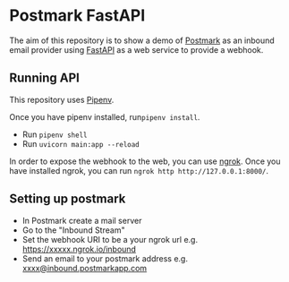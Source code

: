 # Postmark FastAPI

The aim of this repository is to show a demo of [Postmark](https://postmarkapp.com/) as an inbound email provider using [FastAPI](https://fastapi.tiangolo.com/) as a web service to provide a webhook.

## Running API

This repository uses [Pipenv](https://pipenv.pypa.io/en/latest/install/).

Once you have pipenv installed, run`pipenv install`.

- Run `pipenv shell`
- Run `uvicorn main:app --reload`

In order to expose the webhook to the web, you can use [ngrok](https://ngrok.com/). Once you have installed ngrok, you can run `ngrok http http://127.0.0.1:8000/`.

## Setting up postmark

- In Postmark create a mail server
- Go to the "Inbound Stream"
- Set the webhook URI to be a your ngrok url e.g. https://xxxxx.ngrok.io/inbound
- Send an email to your postmark address e.g. xxxx@inbound.postmarkapp.com
